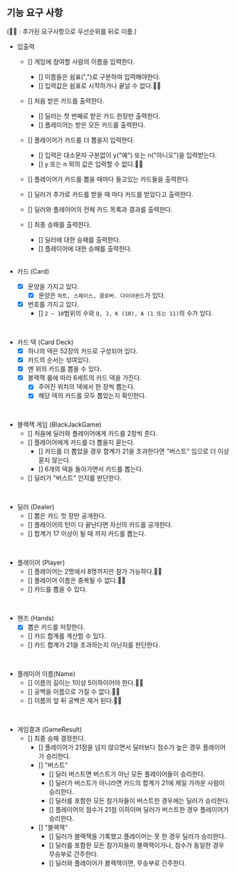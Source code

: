 
## 기능 요구 사항
(🫸🏻 : 추가된 요구사항으로 우선순위를 뒤로 미룸.)

- 입출력
  - [] 게임에 참여할 사람의 이름을 입력한다.
    - [] 이름들은 쉼표(",")로 구분하여 입력해야한다.
    - [] 입력값은 쉼표로 시작하거나 끝날 수 없다.🫸🏻

  - [] 처음 받은 카드를 출력한다.
    - [] 딜러는 첫 번째로 받은 카드 한장만 출력한다.
    - [] 플레이어는 받은 모든 카드를 출력한다.

  - [] 플레이어가 카드를 더 뽑을지 입력한다.
    - [] 입력은 대소문자 구분없이 y("예") 또는 n("아니오")을 입력받는다.
    - [] y 또는 n 외의 값은 입력할 수 없다.🫸🏻

  - [] 플레이어가 카드를 뽑을 때마다 들고있는 카드들을 출력한다.
  
  - [] 딜러가 추가로 카드를 받을 때 마다 카드를 받았다고 출력한다.

  - [] 딜러와 플레이어의 전체 카드 목록과 결과를 출력한다.

  - [] 최종 승패를 출력한다.
    - [] 딜러에 대한 승패를 출력한다.
    - [] 플레이어에 대한 승패를 출력한다.

    <br>

- 카드 (Card)
  - [x] 문양을 가지고 있다.
    - [x] 문양은 ``하트, 스페이스, 클로버. 다이아몬드``가 있다.
  - [x] 번호를 가지고 있다.
    - [] ``2 ~ 10``범위의 수와 ``Q, J, K (10), A (1 또는 11)``의 수가 있다.

<br>

- 카드 덱 (Card Deck)
  - [x] 하나의 덱은 52장의 카드로 구성되어 있다.
  - [x] 카드의 순서는 섞여있다.
  - [x] 맨 위의 카드를 뽑을 수 있다.
  - [x] 블랙잭 룰에 따라 6세트의 카드 덱을 가진다.
    - [x] 주어진 위치의 덱에서 한 장씩 뽑는다. 
    - [x] 해당 덱의 카드를 모두 뽑았는지 확인한다.

<br>

- 블랙잭 게임 (BlackJackGame)
  - [] 처음에 딜러와 플레이어에게 카드를 2장씩 준다.
  - [] 플레이어에게 카드를 더 뽑을지 묻는다.
    - [] 카드를 더 뽑았을 경우 합계가 21을 초과한다면 "버스트" 임으로 더 이상 묻지 않는다.
    - [] 6개의 덱을 돌아가면서 카드를 뽑는다.
  - [] 딜러가 "버스트" 인지를 판단한다.

<br>

- 딜러 (Dealer)
  - [] 뽑은 카드 첫 장만 공개한다.
  - [] 플레이어의 턴이 다 끝난다면 자신의 카드를 공개한다.
  - [] 합계가 17 이상이 될 때 까지 카드를 뽑는다.

<br>

- 플레이어 (Player)
  - [] 플레이어는 2명에서 8명까지만 참가 가능하다.🫸🏻
  - [] 플레이어 이름은 중복될 수 없다.🫸🏻
  - [] 카드를 뽑을 수 있다.

<br>

- 핸즈 (Hands)
  - [x] 뽑은 카드를 저장한다.
  - [] 카드 합계를 계산할 수 있다.
  - [] 카드 합계가 21을 초과하는지 아닌지를 판단한다.

<br>

- 플레이어 이름(Name)
  - [] 이름의 길이는 1이상 5이하이어야 한다.🫸🏻
  - [] 공백을 이름으로 가질 수 없다.🫸🏻
  - [] 이름의 앞 뒤 공백은 제거 된다.🫸🏻

<br>

- 게임결과 (GameResult)
  - [] 최종 승패 결정한다. 
    - [] 플레이어가 21점을 넘지 않으면서 딜러보다 점수가 높은 경우 플레이어가 승리한다.
    - [] "버스트"
      - [] 딜러 버스트면 버스트가 아닌 모든 플레이어들이 승리한다.
      - [] 딜러가 버스트가 아니라면 카드의 합계가 21에 제일 가까운 사람이 승리한다.
      - [] 딜러를 포함한 모든 참가자들이 버스트한 경우에는 딜러가 승리한다.
      - [] 플레이어의 점수가 21점 이하이며 딜러가 버스트한 경우 플레이어가 승리한다.
    - [] "블랙잭"
      - [] 딜러가 블랙잭을 기록했고 플레이어는 못 한 경우 딜러가 승리한다.
      - [] 딜러를 포함한 모든 참가자들이 블랙잭이거나, 점수가 동일한 경우 무승부로 간주한다.
      - [] 딜러와 플레이어가 블랙잭이면, 무승부로 간주한다.
